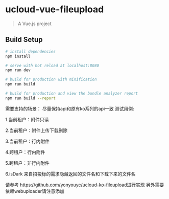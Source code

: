 # ucloud-vue-fileupload

> A Vue.js project

## Build Setup

``` bash
# install dependencies
npm install

# serve with hot reload at localhost:8080
npm run dev

# build for production with minification
npm run build

# build for production and view the bundle analyzer report
npm run build --report
```
需要支持的场景：
尽量保持api和原有ko系列的api一致
测试用例:

1.当前租户：附件只读

2.当前租户：附件上传下载删除

3.当前租户：行内附件

4.跨租户：行内附件

5.跨租户：非行内附件

6.isDark 来自招投标的需求隐藏返回的文件名和下载下来的文件名

请参考 https://github.com/yonyouyc/ucloud-ko-fileupload进行实现
另外需要依赖webuploader请注意添加
